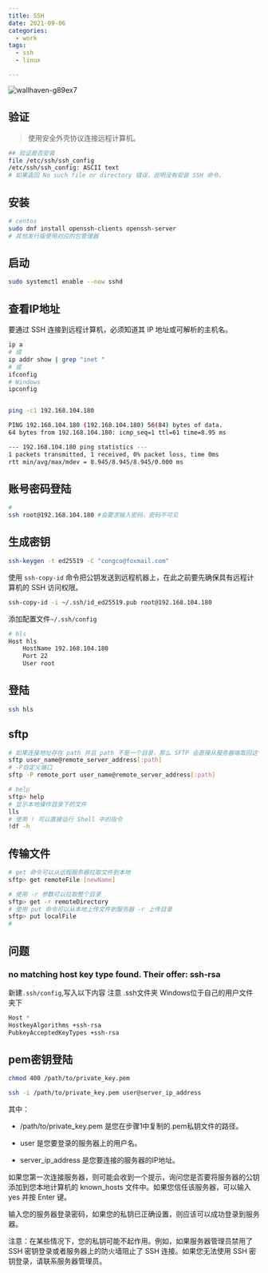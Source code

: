 ```yaml
---
title: SSH
date: 2021-09-06
categories:
  - work
tags:
  - ssh
  - linux

---
```


![wallhaven-g89ex7](https://fastly.jsdelivr.net/gh/qbmzc/images/2021/202109091631030.jpeg)

<!-- more -->

## 验证

> 使用安全外壳协议连接远程计算机。

```bash
## 验证是否安装
file /etc/ssh/ssh_config
/etc/ssh/ssh_config: ASCII text
# 如果返回 No such file or directory 错误，说明没有安装 SSH 命令。
```

## 安装

```bash
# centos
sudo dnf install openssh-clients openssh-server
# 其他发行版使用对应的包管理器
```

## 启动

```bash
sudo systemctl enable --now sshd
```

## 查看IP地址

要通过 SSH 连接到远程计算机，必须知道其 IP 地址或可解析的主机名。

```bash
ip a
# 或
ip addr show | grep "inet "
# 或
ifconfig
# Windows
ipconfig
```



```bash

ping -c1 192.168.104.180

PING 192.168.104.180 (192.168.104.180) 56(84) bytes of data.
64 bytes from 192.168.104.180: icmp_seq=1 ttl=61 time=8.95 ms

--- 192.168.104.180 ping statistics ---
1 packets transmitted, 1 received, 0% packet loss, time 0ms
rtt min/avg/max/mdev = 8.945/8.945/8.945/0.000 ms
```

## 账号密码登陆

```bash
# 
ssh root@192.168.104.180 #会要求输入密码，密码不可见
```

## 生成密钥

```bash
ssh-keygen -t ed25519 -C "congco@foxmail.com"
```

使用 `ssh-copy-id` 命令把公钥发送到远程机器上，在此之前要先确保具有远程计算机的 SSH 访问权限。

```bash
ssh-copy-id -i ~/.ssh/id_ed25519.pub root@192.168.104.180
```

添加配置文件`~/.ssh/config`

```bash
# hls
Host hls
    HostName 192.168.104.180
    Port 22
    User root
```



## 登陆

```bash
ssh hls
```

## sftp

```bash
# 如果连接地址存在 path 并且 path 不是一个目录，那么 SFTP 会直接从服务器端取回这个文件。
sftp user_name@remote_server_address[:path]
# -P自定义端口
sftp -P remote_port user_name@remote_server_address[:path]

# help
sftp> help
# 显示本地操作目录下的文件
lls
# 使用 ! 可以直接运行 Shell 中的指令
!df -h
```

## 传输文件

```bash
# get 命令可以从远程服务器拉取文件到本地
sftp> get remoteFile [newName]

# 使用 -r 参数可以拉取整个目录
sftp> get -r remoteDirectory
# 使用 put 命令可以从本地上传文件到服务器 -r 上传目录
sftp> put localFile
# 
```

## 问题

### no matching host key type found. Their offer: ssh-rsa

新建`.ssh/config`,写入以下内容
注意 .ssh文件夹 Windows位于自己的用户文件夹下

```bash
Host *
HostkeyAlgorithms +ssh-rsa
PubkeyAcceptedKeyTypes +ssh-rsa
```

## pem密钥登陆

```bash
chmod 400 /path/to/private_key.pem

ssh -i /path/to/private_key.pem user@server_ip_address

```

其中：

- /path/to/private_key.pem 是您在步骤1中复制的.pem私钥文件的路径。

- user 是您要登录的服务器上的用户名。

- server_ip_address 是您要连接的服务器的IP地址。

如果您第一次连接服务器，则可能会收到一个提示，询问您是否要将服务器的公钥添加到您本地计算机的 known_hosts 文件中。如果您信任该服务器，可以输入 yes 并按 Enter 键。

输入您的服务器登录密码，如果您的私钥已正确设置，则应该可以成功登录到服务器。

注意：在某些情况下，您的私钥可能不起作用。例如，如果服务器管理员禁用了 SSH 密钥登录或者服务器上的防火墙阻止了 SSH 连接。如果您无法使用 SSH 密钥登录，请联系服务器管理员。